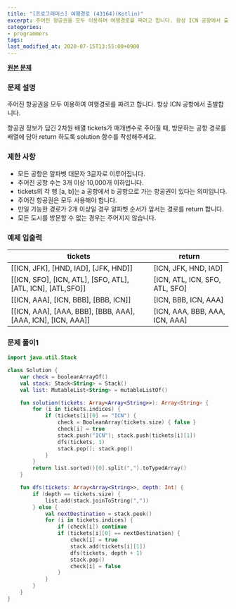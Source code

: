 ```yaml
---
title: "[프로그래머스] 여행경로 (43164)(Kotlin)"
excerpt: 주어진 항공권을 모두 이용하여 여행경로를 짜려고 합니다. 항상 ICN 공항에서 출발합니다.
categories:
- programmers
tags:
last_modified_at: 2020-07-15T13:55:00+0900
---
```


**[원본 문제](https://programmers.co.kr/learn/courses/30/lessons/43164)**

### 문제 설명

주어진 항공권을 모두 이용하여 여행경로를 짜려고 합니다. 항상 ICN 공항에서 출발합니다.

항공권 정보가 담긴 2차원 배열 tickets가 매개변수로 주어질 때, 방문하는 공항 경로를 배열에 담아 return 하도록 solution 함수를 작성해주세요.

### 제한 사항

  * 모든 공항은 알파벳 대문자 3글자로 이루어집니다.
  * 주어진 공항 수는 3개 이상 10,000개 이하입니다.
  * tickets의 각 행 [a, b]는 a 공항에서 b 공항으로 가는 항공권이 있다는 의미입니다.
  * 주어진 항공권은 모두 사용해야 합니다.
  * 만일 가능한 경로가 2개 이상일 경우 알파벳 순서가 앞서는 경로를 return 합니다.
  * 모든 도시를 방문할 수 없는 경우는 주어지지 않습니다.

### 예제 입출력

|tickets|return|
|-|-|
|[[ICN, JFK], [HND, IAD], [JFK, HND]]|[ICN, JFK, HND, IAD]|
[[ICN, SFO], [ICN, ATL], [SFO, ATL], [ATL, ICN], [ATL,SFO]]|[ICN, ATL, ICN, SFO, ATL, SFO]|
|[[ICN, AAA], [ICN, BBB], [BBB, ICN]]|[ICN, BBB, ICN, AAA]|
|[[ICN, AAA], [AAA, BBB], [BBB, AAA], [AAA, ICN], [ICN, AAA]]|[ICN, AAA, BBB, AAA, ICN, AAA]|

### 문제 풀이1

```kotlin
import java.util.Stack

class Solution {
    var check = booleanArrayOf()
    val stack: Stack<String> = Stack()
    val list: MutableList<String> = mutableListOf()

    fun solution(tickets: Array<Array<String>>): Array<String> {
        for (i in tickets.indices) {
            if (tickets[i][0] == "ICN") {
                check = BooleanArray(tickets.size) { false }
                check[i] = true
                stack.push("ICN"); stack.push(tickets[i][1])
                dfs(tickets, 1)
                stack.pop(); stack.pop()
            }
        }
        return list.sorted()[0].split(",").toTypedArray()
    }

    fun dfs(tickets: Array<Array<String>>, depth: Int) {
        if (depth == tickets.size) {
            list.add(stack.joinToString(","))
        } else {
            val nextDestination = stack.peek()
            for (i in tickets.indices) {
                if (check[i]) continue
                if (tickets[i][0] == nextDestination) {
                    check[i] = true
                    stack.add(tickets[i][1])
                    dfs(tickets, depth + 1)
                    stack.pop()
                    check[i] = false
                }
            }
        }
    }
}
```
